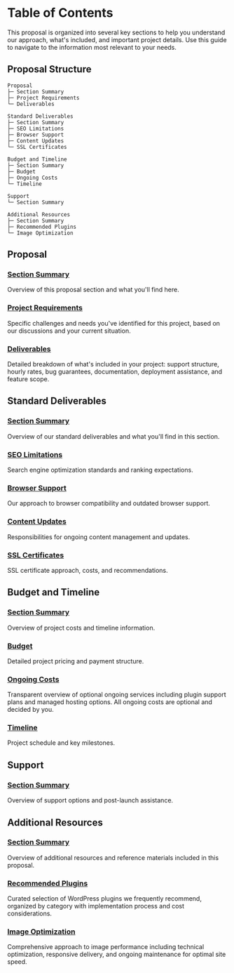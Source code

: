 # Table of Contents

This proposal is organized into several key sections to help you understand our approach, what's included, and important project details. Use this guide to navigate to the information most relevant to your needs.

## Proposal Structure

```
Proposal
├─ Section Summary
├─ Project Requirements
└─ Deliverables

Standard Deliverables
├─ Section Summary
├─ SEO Limitations
├─ Browser Support
├─ Content Updates
└─ SSL Certificates

Budget and Timeline
├─ Section Summary
├─ Budget
├─ Ongoing Costs
└─ Timeline

Support
└─ Section Summary

Additional Resources
├─ Section Summary
├─ Recommended Plugins
└─ Image Optimization
```

## Proposal

### [Section Summary](slides/proposal/section-summary.md)
Overview of this proposal section and what you'll find here.

### [Project Requirements](slides/proposal/project-requirements.md)
Specific challenges and needs you've identified for this project, based on our discussions and your current situation.

### [Deliverables](slides/proposal/deliverables.md)
Detailed breakdown of what's included in your project: support structure, hourly rates, bug guarantees, documentation, deployment assistance, and feature scope.

## Standard Deliverables

### [Section Summary](slides/standard-deliverables/section-summary.md)
Overview of our standard deliverables and what you'll find in this section.

### [SEO Limitations](slides/standard-deliverables/seo-limitations.md)
Search engine optimization standards and ranking expectations.

### [Browser Support](slides/standard-deliverables/browser-support.md)
Our approach to browser compatibility and outdated browser support.

### [Content Updates](slides/standard-deliverables/content-updates.md)
Responsibilities for ongoing content management and updates.

### [SSL Certificates](slides/standard-deliverables/ssl-certificates.md)
SSL certificate approach, costs, and recommendations.

## Budget and Timeline

### [Section Summary](slides/budget-timeline/section-summary.md)
Overview of project costs and timeline information.

### [Budget](slides/budget-timeline/budget.md)
Detailed project pricing and payment structure.

### [Ongoing Costs](slides/budget-timeline/ongoing-costs.md)
Transparent overview of optional ongoing services including plugin support plans and managed hosting options. All ongoing costs are optional and decided by you.

### [Timeline](slides/budget-timeline/timeline.md)
Project schedule and key milestones.

## Support

### [Section Summary](slides/support/section-summary.md)
Overview of support options and post-launch assistance.

## Additional Resources

### [Section Summary](slides/additional-resources/section-summary.md)
Overview of additional resources and reference materials included in this proposal.

### [Recommended Plugins](slides/additional-resources/recommended-plugins.md)
Curated selection of WordPress plugins we frequently recommend, organized by category with implementation process and cost considerations.

### [Image Optimization](slides/additional-resources/image-optimization.md)
Comprehensive approach to image performance including technical optimization, responsive delivery, and ongoing maintenance for optimal site speed.
